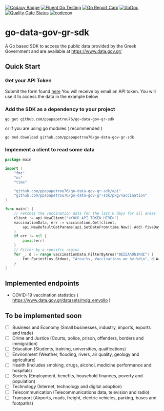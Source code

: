 [![Codacy Badge](https://api.codacy.com/project/badge/Grade/70aaf3cfcd9d46f08ba1de5eb4156577)](https://app.codacy.com/manual/ppapapetrou76/go-data-gov-gr-sdk?utm_source=github.com&utm_medium=referral&utm_content=ppapapetrou76/go-testing&utm_campaign=Badge_Grade_Dashboard)
[![Fluent Go Testing](https://circleci.com/gh/circleci/circleci-docs.svg?style=shield)](https://app.circleci.com/pipelines/github/ppapapetrou76/go-data-gov-gr-sdk?branch=master)
[![Go Report Card](https://goreportcard.com/badge/github.com/ppapapetrou76/go-data-gov-gr-sdk)](https://goreportcard.com/report/github.com/ppapapetrou76/go-data-gov-gr-sdk)
[![GoDoc](https://godoc.org/github.com/ppapapetrou76/go-data-gov-gr-sdk?status.svg)](https://pkg.go.dev/github.com/ppapapetrou76/go-data-gov-gr-sdk)
[![Quality Gate Status](https://sonarcloud.io/api/project_badges/measure?project=ppapapetrou76_go-data-gov-gr-sdk&metric=alert_status)](https://sonarcloud.io/dashboard?id=ppapapetrou76_go-data-gov-gr-sdk)
[![codecov](https://codecov.io/gh/ppapapetrou76/go-data-gov-gr-sdk/branch/main/graph/badge.svg?token=CX3I6LDF3J)](https://codecov.io/gh/ppapapetrou76/go-data-gov-gr-sdk)

# go-data-gov-gr-sdk
A Go based SDK to access the public data provided by the Greek Government and are available at https://www.data.gov.gr/

## Quick Start

### Get your API Token
Submit the form found [here](https://www.data.gov.gr/token/)
You will receive by email an API token. You will use it to access the data in the example below

### Add the SDK as a dependency to your project 

`go get github.com/ppapapetrou76/go-data-gov-gr-sdk`

or if you are using go modules ( recommended ) 

`go mod download github.com/ppapapetrou76/go-data-gov-gr-sdk` 

### Implement a client to read some data
```go
package main

import (
	"fmt"
	"os"
	"time"

	"github.com/ppapapetrou76/go-data-gov-gr-sdk/api"
	"github.com/ppapapetrou76/go-data-gov-gr-sdk/pkg/vaccination"
)

func main() {
	// Fetches the vaccination data for the last 6 days for all areas
	client := api.NewClient("<YOUR_API_TOKEN_HERE>")
	vaccinationData, err := vaccination.Get(client,
		api.NewDefaultGetParams(api.SetDateFrom(time.Now().Add(-fiveDays))),
	)
	if err != nil {
		panic(err)
	}
	// Filter by a specific region
	for _, d := range vaccinationData.FilterByArea("ΘΕΣΣΑΛΟΝΙΚΗΣ") {
		fmt.Fprintf(os.Stdout, "Area:%s, Vaccinations on %v:%d\n", d.Area, d.ReferenceDate, d.DayTotal)
	}
}
```

## Implemented endpoints
  * COVID-19 vaccination statistics ( https://www.data.gov.gr/datasets/mdg_emvolio ) 

## To be implemented soon
- [ ] Business and Economy (Small businesses, industry, imports, exports and trade)
- [ ] Crime and Justice (Courts, police, prison, offenders, borders and immigration)
- [ ] Education (Students, training, universities, quaifications)
- [ ] Environment (Weather, flooding, rivers, air quality, geology and agriculture) 
- [ ] Health (Includes smoking, drugs, alcohol, medicine performance and hospitals)
- [ ] Society (Employment, benefits, household finances, poverty and population)
- [ ] Technology (Internet, technology and digital adoption)
- [ ] Telecommunication (Telecommunications data, television and radio) 
- [ ] Transport (Airports, roads, freight, electric vehicles, parking, buses and footpaths)
